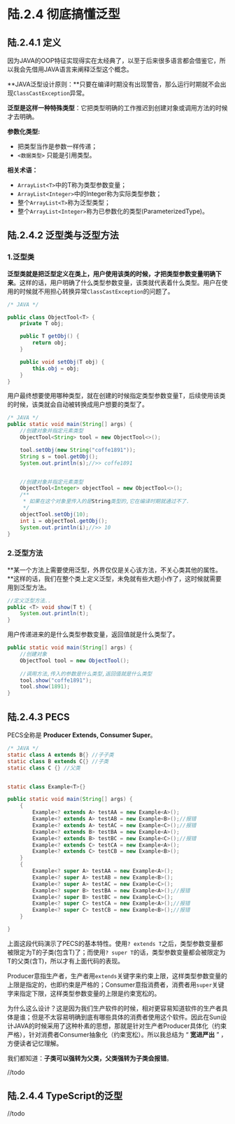 # 陆.2.4 彻底搞懂泛型

## 陆.2.4.1 定义

因为JAVA的OOP特征实现得实在太经典了，以至于后来很多语言都会借鉴它，所以我会先借用JAVA语言来阐释泛型这个概念。

**JAVA泛型设计原则：**只要在编译时期没有出现警告，那么运行时期就不会出现`ClassCastException`异常。

**泛型是这样一种特殊类型**：它把类型明确的工作推迟到创建对象或调用方法的时候才去明确。

**参数化类型:**

* 把类型当作是参数一样传递；
* `<数据类型>` 只能是引用类型。

**相关术语：**

* `ArrayList<T>`中的T称为类型参数变量；
* `ArrayList<Integer>`中的Integer称为实际类型参数；
* 整个`ArrayList<T>`称为泛型类型；
* 整个`ArrayList<Integer>`称为已参数化的类型\(ParameterizedType\)。

## 陆.2.4.2 泛型类与泛型方法

### 1.泛型类

 **泛型类就是把泛型定义在类上，用户使用该类的时候，才把类型参数变量明确下来**。这样的话，用户明确了什么类型参数变量，该类就代表着什么类型。用户在使用的时候就不用担心转换异常`ClassCastException`的问题了。

```java
/* JAVA */

public class ObjectTool<T> {
    private T obj;

    public T getObj() {
        return obj;
    }

    public void setObj(T obj) {
        this.obj = obj;
    }
}
```

用户最终想要使用哪种类型，就在创建的时候指定类型参数变量T，后续使用该类的时候，该类就会自动被转换成用户想要的类型了。

```java
/* JAVA */
public static void main(String[] args) {
    //创建对象并指定元素类型
    ObjectTool<String> tool = new ObjectTool<>();

    tool.setObj(new String("coffe1891"));
    String s = tool.getObj();
    System.out.println(s);//>> coffe1891


    //创建对象并指定元素类型
    ObjectTool<Integer> objectTool = new ObjectTool<>();
    /**
     * 如果在这个对象里传入的是String类型的,它在编译时期就通过不了.
     */
    objectTool.setObj(10);
    int i = objectTool.getObj();
    System.out.println(i);//>> 10
}
```

### 2.泛型方法

 **某一个方法上需要使用泛型，外界仅仅是关心该方法，不关心类其他的属性。**这样的话，我们在整个类上定义泛型，未免就有些大题小作了，这时候就需要用到泛型方法。

```java
//定义泛型方法..
public <T> void show(T t) {
    System.out.println(t);
}
```

 用户传递进来的是什么类型参数变量，返回值就是什么类型了。

```java
public static void main(String[] args) {
    //创建对象
    ObjectTool tool = new ObjectTool();
    
    //调用方法,传入的参数是什么类型,返回值就是什么类型
    tool.show("coffe1891");
    tool.show(1891);
}
```

## 陆.2.4.3 PECS

PECS全称是 **Producer Extends, Consumer Super**。

```java
/* JAVA */
static class A extends B{} //子子类
static class B extends C{} //子类
static class C {} //父类


static class Example<T>{}

public static void main(String[] args) {
    {
        Example<? extends A> testAA = new Example<A>();
        Example<? extends A> testAB = new Example<B>();//报错
        Example<? extends A> testAC = new Example<C>();//报错
        Example<? extends B> testBA = new Example<A>();
        Example<? extends B> testBC = new Example<C>();//报错
        Example<? extends C> testCA = new Example<A>();
        Example<? extends C> testCB = new Example<B>();
    }
    {
        Example<? super A> testAA = new Example<A>();
        Example<? super A> testAB = new Example<B>();
        Example<? super A> testAC = new Example<C>();
        Example<? super B> testBA = new Example<A>();//报错
        Example<? super B> testBC = new Example<C>();
        Example<? super C> testCA = new Example<A>();//报错
        Example<? super C> testCB = new Example<B>();//报错
    }

}
```

上面这段代码演示了PECS的基本特性。使用`? extends T`之后，类型参数变量都被限定为T的子类\(包含T\)了；而使用`? super T`的话，类型参数变量都会被限定为T的父类\(含T\)，所以才有上面代码的表现。

Producer意指生产者，生产者用`extends`关键字来约束上限，这样类型参数变量的上限是指定的，也即约束是严格的；Consumer意指消费者，消费者用`super`关键字来指定下限，这样类型参数变量的上限是约束宽松的。

为什么这么设计？这是因为我们生产软件的时候，相对更容易知道软件的生产者具体是谁；但是不太容易明确到底有哪些具体的消费者使用这个软件。因此在Sun设计JAVA的时候采用了这种朴素的思想，那就是针对生产者Producer具体化（约束严格），针对消费者Consumer抽象化（约束宽松）。所以我总结为 “ **宽进严出** ” ，方便读者记忆理解。

我们都知道：**子类可以强转为父类，父类强转为子类会报错**。

//todo

## 陆.2.4.4 TypeScript的泛型

//todo

